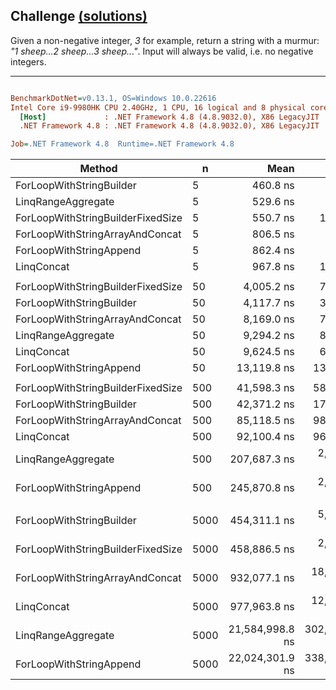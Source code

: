 ## Challenge [(solutions)](https://github.com/kvarcas91/Codewars-Solutions-and-Benchmarks/blob/master/Bench/Kata8/IfYouCantSleepJustCountSheep.cs)

Given a non-negative integer, *3* for example, return a string with a murmur: *"1 sheep...2 sheep...3 sheep..."*. Input will always be valid, i.e. no negative integers.

---

``` ini

BenchmarkDotNet=v0.13.1, OS=Windows 10.0.22616
Intel Core i9-9980HK CPU 2.40GHz, 1 CPU, 16 logical and 8 physical cores
  [Host]             : .NET Framework 4.8 (4.8.9032.0), X86 LegacyJIT
  .NET Framework 4.8 : .NET Framework 4.8 (4.8.9032.0), X86 LegacyJIT

Job=.NET Framework 4.8  Runtime=.NET Framework 4.8  

```
|                            Method |    n |            Mean |         Error |        StdDev | Ratio | RatioSD |      Gen 0 |      Gen 1 |      Gen 2 |     Allocated |
|---------------------------------- |----- |----------------:|--------------:|--------------:|------:|--------:|-----------:|-----------:|-----------:|--------------:|
|          ForLoopWithStringBuilder |    5 |        460.8 ns |       4.58 ns |       3.82 ns |  0.57 |    0.01 |     0.0844 |          - |          - |         445 B |
|                LinqRangeAggregate |    5 |        529.6 ns |       1.05 ns |       0.98 ns |  0.66 |    0.01 |     0.0954 |          - |          - |         501 B |
| ForLoopWithStringBuilderFixedSize |    5 |        550.7 ns |      10.59 ns |      12.19 ns |  0.68 |    0.02 |     0.1068 |          - |          - |         561 B |
|   ForLoopWithStringArrayAndConcat |    5 |        806.5 ns |       9.49 ns |       7.93 ns |  1.00 |    0.00 |     0.0954 |          - |          - |         501 B |
|           ForLoopWithStringAppend |    5 |        862.4 ns |       6.25 ns |       5.54 ns |  1.07 |    0.01 |     0.1259 |          - |          - |         665 B |
|                        LinqConcat |    5 |        967.8 ns |      10.98 ns |       9.73 ns |  1.20 |    0.02 |     0.1125 |          - |          - |         593 B |
|                                   |      |                 |               |               |       |         |            |            |            |               |
| ForLoopWithStringBuilderFixedSize |   50 |      4,005.2 ns |      74.64 ns |      69.82 ns |  0.49 |    0.01 |     0.7324 |          - |          - |       3,866 B |
|          ForLoopWithStringBuilder |   50 |      4,117.7 ns |      30.60 ns |      28.63 ns |  0.50 |    0.00 |     0.8316 |     0.0076 |          - |       4,395 B |
|   ForLoopWithStringArrayAndConcat |   50 |      8,169.0 ns |      70.43 ns |      58.82 ns |  1.00 |    0.00 |     0.9308 |          - |          - |       4,891 B |
|                LinqRangeAggregate |   50 |      9,294.2 ns |      85.54 ns |      80.02 ns |  1.14 |    0.01 |     5.5237 |     0.0305 |          - |      29,028 B |
|                        LinqConcat |   50 |      9,624.5 ns |      66.74 ns |      62.43 ns |  1.18 |    0.01 |     1.1444 |     0.0153 |          - |       6,065 B |
|           ForLoopWithStringAppend |   50 |     13,119.8 ns |     134.02 ns |     118.80 ns |  1.61 |    0.02 |     5.9662 |     0.0305 |          - |      31,356 B |
|                                   |      |                 |               |               |       |         |            |            |            |               |
| ForLoopWithStringBuilderFixedSize |  500 |     41,598.3 ns |     587.60 ns |     549.64 ns |  0.49 |    0.01 |     7.2021 |     0.5493 |          - |      38,015 B |
|          ForLoopWithStringBuilder |  500 |     42,371.2 ns |     170.69 ns |     159.67 ns |  0.50 |    0.01 |     7.3242 |     0.6104 |          - |      38,609 B |
|   ForLoopWithStringArrayAndConcat |  500 |     85,118.5 ns |     984.69 ns |     921.08 ns |  1.00 |    0.00 |     9.7656 |     0.7324 |          - |      51,467 B |
|                        LinqConcat |  500 |     92,100.4 ns |     960.99 ns |     898.91 ns |  1.08 |    0.02 |    12.9395 |     1.8311 |          - |      68,429 B |
|                LinqRangeAggregate |  500 |    207,687.3 ns |   2,939.79 ns |   2,749.88 ns |  2.44 |    0.04 |   558.3496 |     3.1738 |          - |   2,930,930 B |
|           ForLoopWithStringAppend |  500 |    245,870.8 ns |   2,004.96 ns |   1,875.44 ns |  2.89 |    0.04 |   563.2324 |     0.7324 |          - |   2,956,704 B |
|                                   |      |                 |               |               |       |         |            |            |            |               |
|          ForLoopWithStringBuilder | 5000 |    454,311.1 ns |   5,469.86 ns |   4,567.58 ns |  0.49 |    0.01 |    79.5898 |    39.5508 |    39.5508 |     373,196 B |
| ForLoopWithStringBuilderFixedSize | 5000 |    458,886.5 ns |   2,443.89 ns |   2,286.01 ns |  0.49 |    0.01 |    79.5898 |    39.5508 |    39.5508 |     376,617 B |
|   ForLoopWithStringArrayAndConcat | 5000 |    932,077.1 ns |  18,486.42 ns |  17,292.21 ns |  1.00 |    0.00 |    79.1016 |    39.0625 |    39.0625 |     543,998 B |
|                        LinqConcat | 5000 |    977,963.8 ns |  12,446.10 ns |  11,642.09 ns |  1.05 |    0.02 |   119.1406 |    77.1484 |    39.0625 |     637,536 B |
|                LinqRangeAggregate | 5000 | 21,584,998.8 ns | 302,858.85 ns | 283,294.36 ns | 23.17 |    0.69 | 80781.2500 | 56781.2500 | 54781.2500 | 315,790,572 B |
|           ForLoopWithStringAppend | 5000 | 22,024,301.9 ns | 338,175.36 ns | 316,329.45 ns | 23.63 |    0.41 | 80781.2500 | 57750.0000 | 54781.2500 | 315,897,068 B |
